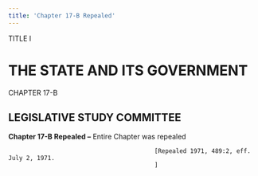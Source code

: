 ```yaml
---
title: 'Chapter 17-B Repealed'
---
```


TITLE I
                                             
THE STATE AND ITS GOVERNMENT
============================

CHAPTER 17-B
                                             
LEGISLATIVE STUDY COMMITTEE
---------------------------

**Chapter 17-B Repealed –** Entire Chapter was repealed


                                             [Repealed 1971, 489:2, eff. July 2, 1971.
                                             ]
